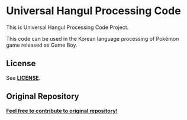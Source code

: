 # Universal Hangul Processing Code
This is Universal Hangul Processing Code Project.

This code can be used in the Korean language processing of Pokémon game released as Game Boy.

## License
See [**LICENSE**](LICENSE).

## Original Repository
[**Feel free to contribute to original repository!**][Link]

[link]: https://github.com/009342/Pokemon-Hangul-Code
